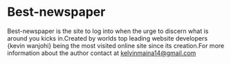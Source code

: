 # Best-newspaper
Best-newspaper is the site to log into when the urge to discern what is around you kicks in.Created by worlds top leading website developers {kevin wanjohi} being the most visited online site since its creation.For more information about the author contact at kelvinmaina14@gmail.com

